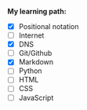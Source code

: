 **My learning path:**
- [x] Positional notation
- [ ] Internet
- [x] DNS
- [ ] Git/Github
- [x] Markdown
- [ ] Python
- [ ] HTML
- [ ] CSS
- [ ] JavaScript
